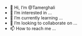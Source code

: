 - 👋 Hi, I’m @Tamerghali
- 👀 I’m interested in ...
- 🌱 I’m currently learning ...
- 💞️ I’m looking to collaborate on ...
- 📫 How to reach me ...

<!---
Tamerghali/Tamerghali is a ✨ special ✨ repository because its `README.md` (this file) appears on your GitHub profile.
You can click the Preview link to take a look at your changes.
--->
